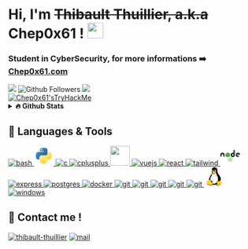 <h1 align="left"> Hi, I'm <s>Thibault Thuillier, a.k.a</s> Chep0x61 ! <img src="https://c.tenor.com/Wx9IEmZZXSoAAAAi/hi.gif" width="32" height="32"/> </h1>
<h3 align="left"> Student in CyberSecurity, for more informations ➡️ <a href="https://chep0x61.com" target="_blank" rel="noreferrer">Chep0x61.com</a></h3>

<div align='left'>
          <img src="https://img.shields.io/badge/🌐%20%20Country-France%20🇫🇷-007acc" />
          <img alt="Github Followers" src="https://img.shields.io/github/followers/Chep0x61?color=007acc&logo=github&style=flat&label=Followers" />
          <img src="https://komarev.com/ghpvc/?username=Chep0x61-username&color=007acc" />
</div>

<div align="left">
          <a href="https://tryhackme.com/p/Chep0x61" target="_blank" rel="noreferrer"> <img src="https://tryhackme-badges.s3.amazonaws.com/Chep0x61.png" alt="Chep0x61'sTryHackMe"/> </a>
</div>

<details>	
  <summary><b>🔥 Github Stats</b></summary>
<img alt="Github Followers" src="https://streak-stats.demolab.com?user=Chep0x61&theme=dracula&hide_border=true&date_format=j%20M%5B%20Y%5D">
</details>


##  🔧  Languages & Tools

<a href="https://www.gnu.org/software/bash" target="_blank" rel="noreferrer"> <img src="https://bashlogo.com/img/symbol/png/full_colored_dark.png" alt="bash" width="36" height="40"/> </a>
<a href="https://www.python.org" target="_blank" rel="noreferrer"> <img src="https://raw.githubusercontent.com/devicons/devicon/master/icons/python/python-original.svg" alt="python" width="40" height="40"/> </a>
<a href="https://www.cprogramming.com/" target="_blank" rel="noreferrer"> <img src="https://icon.icepanel.io/Technology/svg/C.svg" alt="c" width="40" height="40"/> </a>
<a href="https://www.w3schools.com/cpp/" target="_blank" rel="noreferrer"> <img src="https://icon.icepanel.io/Technology/svg/C%2B%2B-%28CPlusPlus%29.svg" alt="cplusplus" width="40" height="40"/> </a>
<a href="https://www.typescriptlang.org/" target="_blank" rel="noreferrer"> <img src="https://cdn.jsdelivr.net/gh/devicons/devicon/icons/typescript/typescript-original.svg" width="40" height="40"/> </a>
<a href="https://vuejs.org/" target="_blank" rel="noreferrer"> <img src="https://icon.icepanel.io/Technology/svg/Vue.js.svg" alt="vuejs" width="40" height="40"/> </a> 
<a href="https://reactjs.org/" target="_blank" rel="noreferrer"> <img src="https://icon.icepanel.io/Technology/svg/React.svg" alt="react" width="40" height="40"/> </a>
<a href="https://tailwindcss.com/" target="_blank" rel="noreferrer"> <img src="https://icon.icepanel.io/Technology/svg/Tailwind-CSS.svg" alt="tailwind" width="40" height="40"/> </a> 
<a href="https://nodejs.org" target="_blank" rel="noreferrer"> <img src="https://raw.githubusercontent.com/devicons/devicon/master/icons/nodejs/nodejs-original-wordmark.svg" alt="nodejs" width="40" height="40"/> </a> 
<a href="https://expressjs.com" target="_blank" rel="noreferrer"> <img src="https://cdn.jsdelivr.net/gh/devicons/devicon/icons/express/express-original.svg" alt="express" width="40" height="40"/> </a>
<a href="https://www.postgresql.org/" target="_blank" rel="noreferrer"> <img src="https://icon.icepanel.io/Technology/svg/PostgresSQL.svg" alt="postgres" width="40" height="40"/> </a>
<a href="https://www.docker.com/" target="_blank" rel="noreferrer"> <img src="https://icon.icepanel.io/Technology/svg/Docker.svg" alt="docker" width="50" height="50"/> </a> 
<a href="https://kubernetes.io/" target="_blank" rel="noreferrer"> <img src="https://icon.icepanel.io/Technology/svg/Kubernetes.svg" alt="git" width="40" height="40"/> </a>
<a href="https://www.jenkins.io/" target="_blank" rel="noreferrer"> <img src="https://icon.icepanel.io/Technology/svg/Jenkins.svg" alt="git" width="40" height="40"/> </a>
<a href="https://git-scm.com/" target="_blank" rel="noreferrer"> <img src="https://www.vectorlogo.zone/logos/git-scm/git-scm-icon.svg" alt="git" width="40" height="40"/> </a>
<a href="https://aws.amazon.com/" target="_blank" rel="noreferrer"> <img src="https://icon.icepanel.io/Technology/png-shadow-512/AWS.png" alt="git" width="40" height="40"/> </a>
<a href="https://cloud.google.com/" target="_blank" rel="noreferrer"> <img src="https://icon.icepanel.io/Technology/svg/Google-Cloud.svg" alt="git" width="40" height="40"/> </a>
<a href="https://www.linux.org/" target="_blank" rel="noreferrer"> <img src="https://raw.githubusercontent.com/devicons/devicon/master/icons/linux/linux-original.svg" alt="linux" width="40" height="40"/> </a> 
<a href="https://www.microsoft.com" target="_blank" rel="noreferrer"> <img src="https://cdn.jsdelivr.net/gh/devicons/devicon/icons/windows8/windows8-original.svg" alt="windows" width="40" height="40"/> </a>
          
## 💼 Contact me !
<a href="https://linkedin.com/in/thibault-thuillier" target="blank"><img align="center" src="https://icon.icepanel.io/Technology/svg/LinkedIn.svg" alt="thibault-thuillier" height="42" width="42" /></a>
<a href="mailto:thibault.thuillier@epitech.eu" target="blank"><img align="center" src="https://em-content.zobj.net/source/microsoft/379/e-mail_1f4e7.png" alt="mail" height="55" width="55"/></a>


